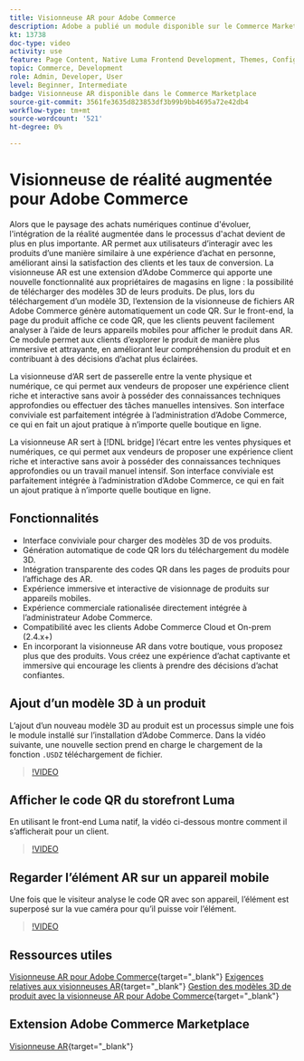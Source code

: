 ```yaml
---
title: Visionneuse AR pour Adobe Commerce
description: Adobe a publié un module disponible sur le Commerce Marketplace pour prendre en charge l’affichage de la réalité augmentée.
kt: 13738
doc-type: video
activity: use
feature: Page Content, Native Luma Frontend Development, Themes, Configuration
topic: Commerce, Development
role: Admin, Developer, User
level: Beginner, Intermediate
badge: Visionneuse AR disponible dans le Commerce Marketplace
source-git-commit: 3561fe3635d823853df3b99b9bb4695a72e42db4
workflow-type: tm+mt
source-wordcount: '521'
ht-degree: 0%

---
```



# Visionneuse de réalité augmentée pour Adobe Commerce

Alors que le paysage des achats numériques continue d&#39;évoluer, l&#39;intégration de la réalité augmentée dans le processus d&#39;achat devient de plus en plus importante. AR permet aux utilisateurs d’interagir avec les produits d’une manière similaire à une expérience d’achat en personne, améliorant ainsi la satisfaction des clients et les taux de conversion.
La visionneuse AR est une extension d’Adobe Commerce qui apporte une nouvelle fonctionnalité aux propriétaires de magasins en ligne : la possibilité de télécharger des modèles 3D de leurs produits. De plus, lors du téléchargement d’un modèle 3D, l’extension de la visionneuse de fichiers AR Adobe Commerce génère automatiquement un code QR. Sur le front-end, la page du produit affiche ce code QR, que les clients peuvent facilement analyser à l’aide de leurs appareils mobiles pour afficher le produit dans AR. Ce module permet aux clients d’explorer le produit de manière plus immersive et attrayante, en améliorant leur compréhension du produit et en contribuant à des décisions d’achat plus éclairées.

La visionneuse d’AR sert de passerelle entre la vente physique et numérique, ce qui permet aux vendeurs de proposer une expérience client riche et interactive sans avoir à posséder des connaissances techniques approfondies ou effectuer des tâches manuelles intensives. Son interface conviviale est parfaitement intégrée à l’administration d’Adobe Commerce, ce qui en fait un ajout pratique à n’importe quelle boutique en ligne.

La visionneuse AR sert à [!DNL bridge] l’écart entre les ventes physiques et numériques, ce qui permet aux vendeurs de proposer une expérience client riche et interactive sans avoir à posséder des connaissances techniques approfondies ou un travail manuel intensif. Son interface conviviale est parfaitement intégrée à l’administration d’Adobe Commerce, ce qui en fait un ajout pratique à n’importe quelle boutique en ligne.

## Fonctionnalités

- Interface conviviale pour charger des modèles 3D de vos produits.
- Génération automatique de code QR lors du téléchargement du modèle 3D.
- Intégration transparente des codes QR dans les pages de produits pour l’affichage des AR.
- Expérience immersive et interactive de visionnage de produits sur appareils mobiles.
- Expérience commerciale rationalisée directement intégrée à l’administrateur Adobe Commerce.
- Compatibilité avec les clients Adobe Commerce Cloud et On-prem (2.4.x+)
- En incorporant la visionneuse AR dans votre boutique, vous proposez plus que des produits. Vous créez une expérience d’achat captivante et immersive qui encourage les clients à prendre des décisions d’achat confiantes.

## Ajout d’un modèle 3D à un produit

L’ajout d’un nouveau modèle 3D au produit est un processus simple une fois le module installé sur l’installation d’Adobe Commerce.
Dans la vidéo suivante, une nouvelle section prend en charge le chargement de la fonction `.USDZ` téléchargement de fichier.

>[!VIDEO](https://video.tv.adobe.com/v/3422370?learn=on)

## Afficher le code QR du storefront Luma

En utilisant le front-end Luma natif, la vidéo ci-dessous montre comment il s’afficherait pour un client.

>[!VIDEO](https://video.tv.adobe.com/v/3422371?learn=on)

## Regarder l’élément AR sur un appareil mobile

Une fois que le visiteur analyse le code QR avec son appareil, l’élément est superposé sur la vue caméra pour qu’il puisse voir l’élément.

>[!VIDEO](https://video.tv.adobe.com/v/3422372?learn=on)

## Ressources utiles

[Visionneuse AR pour Adobe Commerce](https://experienceleague.adobe.com/docs/commerce-admin/catalog/products/digital-assets/product-3d-model/ar-viewer-overview.html){target="_blank"}
[Exigences relatives aux visionneuses AR](https://experienceleague.adobe.com/docs/commerce-admin/catalog/products/digital-assets/product-3d-model/ar-viewer-requirements.html){target="_blank"}
[Gestion des modèles 3D de produit avec la visionneuse AR pour Adobe Commerce](https://experienceleague.adobe.com/docs/commerce-admin/catalog/products/digital-assets/product-3d-model/ar-viewer-setup.html){target="_blank"}

## Extension Adobe Commerce Marketplace

[Visionneuse AR](https://commercemarketplace.adobe.com/magento-module-arviewer.html){target="_blank"}

